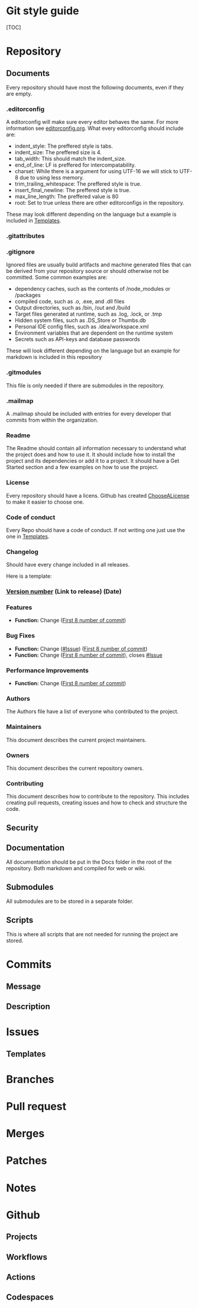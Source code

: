 # Git style guide

[TOC]

# Repository
## Documents
Every repository should have most the following documents, even if they are empty. 
### .editorconfig
A editorconfig will make sure every editor behaves the same. For more information see [editorconfig.org](https://editorconfig.org/). 
What every editorconfig should include are:
- indent_style: The preffered style is tabs.
- indent_size: The preffered size is 4.
- tab_width: This should match the indent_size.
- end_of_line: LF is preffered for intercompatability.
- charset: While there is a argument for using UTF-16 we will stick to UTF-8 due to using less memory. 
- trim_trailing_whitespace: The preffered style is true.
- insert_final_newline: The preffered style is true.
- max_line_length: The preffered value is 80
- root: Set to true unless there are other editorconfigs in the repository.

These may look different depending on the language but a example is included in [Templates](https://github.com/Lrssn-blog/Templates).
### .gitattributes
### .gitignore
Ignored files are usually build artifacts and machine generated files that can be derived from your repository source or should otherwise not be committed. Some common examples are:

- dependency caches, such as the contents of /node_modules or /packages
- compiled code, such as .o, .exe, and .dll files
- Output directories, such as /bin, /out and /build
- Target files generated at runtime, such as .log, .lock, or .tmp
- Hidden system files, such as .DS_Store or Thumbs.db
- Personal IDE config files, such as .idea/workspace.xml
- Environment variables that are dependent on the runtime system
- Secrets such as API-keys and database passwords

These will look different depending on the language but an example for markdown is included in this repository
### .gitmodules
This file is only needed if there are submodules in the repository.
### .mailmap
A .mailmap should be included with entries for every developer that commits from within the organization. 
### Readme
The Readme should contain all information necessary to understand what the project does and how to use it.
It should include how to install the project and its dependencies or add it to a project.
It should have a Get Started section and a few examples on how to use the project.
### License
Every repository should have a licens. 
Github has created [ChooseALicense](https://choosealicense.com/) to make it easier to choose one.
### Code of conduct
Every Repo should have a code of conduct.
If not writing one just use the one in [Templates](https://github.com/Lrssn-blog/Templates).
### Changelog
Should have every change included in all releases.

Here is a template:

### [Version number](#) (Link to release) (Date)

### Features
* **Function:** Change ([First 8 number of commit](https://github.com/catppuccin/nvim/commit/85e93601e0f0b48aa2c6bbfae4d0e9d7a1898280))

### Bug Fixes

* **Function:** Change ([#Issue](https://github.com/Lrssn-blog/Templates/issues/#)) ([First 8 number of commit](https://github.com/Lrssn-blog/Templates/commit/#))
* **Function:** Change ([First 8 number of commit](https://github.com/Lrssn-blog/Templates/commit/#)), closes [#Issue](https://github.com/Lrssn-blog/Templates/issues/#)

### Performance Improvements

* **Function:** Change ([First 8 number of commit](https://github.com/Lrssn-blog/Templates/commit/#))

### Authors
The Authors file have a list of everyone who contributed to the project.
### Maintainers
This document describes the current project maintainers.
### Owners
This document describes the current repository owners.
### Contributing
This document describes how to contribute to the repository. 
This includes creating pull requests, creating issues and how to check and structure the code.
## Security
## Documentation
All documentation should be put in the Docs folder in the root of the repository.
Both markdown and compiled for web or wiki.
## Submodules
All submodules are to be stored in a separate folder.
## Scripts
This is where all scripts that are not needed for running the project are stored. 


# Commits
## Message
## Description

# Issues
## Templates

# Branches

# Pull request

# Merges

# Patches

# Notes

# Github
## Projects
## Workflows
## Actions
## Codespaces